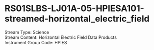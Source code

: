 # RS01SLBS-LJ01A-05-HPIESA101-streamed-horizontal_electric_field

Stream Type: Science<br>
Stream Content: Horizontal Electric Field Data Products<br>
Instrument Group Code: HPIES<br>
